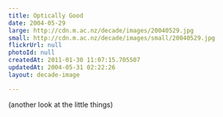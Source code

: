 ```yaml
---
title: Optically Good
date: 2004-05-29
large: http://cdn.m.ac.nz/decade/images/20040529.jpg
small: http://cdn.m.ac.nz/decade/images/small/20040529.jpg
flickrUrl: null
photoId: null
createdAt: 2011-01-30 11:07:15.705507
updatedAt: 2004-05-31 02:22:26
layout: decade-image

---
```

(another look at the little things)
